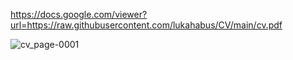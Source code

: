 https://docs.google.com/viewer?url=https://raw.githubusercontent.com/lukahabus/CV/main/cv.pdf

![cv_page-0001](https://user-images.githubusercontent.com/16125644/220086931-e1dbbc21-d0ae-46ef-be91-68780a7b1a9c.jpg)
